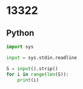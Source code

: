 # 13322

## Python

```python
import sys

input = sys.stdin.readline

S = input().strip()
for i in range(len(S)):
    print(i)

```
